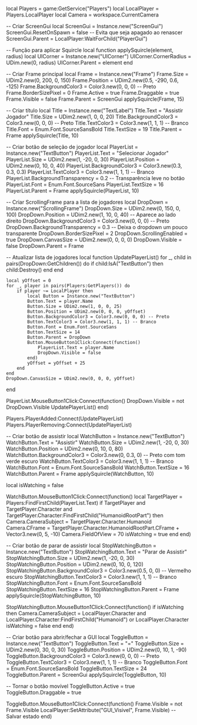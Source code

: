 local Players = game:GetService("Players")
local LocalPlayer = Players.LocalPlayer
local Camera = workspace.CurrentCamera

-- Criar ScreenGui
local ScreenGui = Instance.new("ScreenGui")
ScreenGui.ResetOnSpawn = false -- Evita que seja apagado ao renascer
ScreenGui.Parent = LocalPlayer:WaitForChild("PlayerGui")

-- Função para aplicar Squircle
local function applySquircle(element, radius)
    local UICorner = Instance.new("UICorner")
    UICorner.CornerRadius = UDim.new(0, radius)
    UICorner.Parent = element
end

-- Criar Frame principal
local Frame = Instance.new("Frame")
Frame.Size = UDim2.new(0, 200, 0, 150)
Frame.Position = UDim2.new(0.5, -290, 0.6, -125)
Frame.BackgroundColor3 = Color3.new(0, 0, 0) -- Preto
Frame.BorderSizePixel = 0
Frame.Active = true
Frame.Draggable = true
Frame.Visible = false
Frame.Parent = ScreenGui
applySquircle(Frame, 15)

-- Criar título
local Title = Instance.new("TextLabel")
Title.Text = "Assistir Jogador"
Title.Size = UDim2.new(1, 0, 0, 20)
Title.BackgroundColor3 = Color3.new(0, 0, 0) -- Preto
Title.TextColor3 = Color3.new(1, 1, 1) -- Branco
Title.Font = Enum.Font.SourceSansBold
Title.TextSize = 19
Title.Parent = Frame
applySquircle(Title, 10)

-- Criar botão de seleção de jogador
local PlayerList = Instance.new("TextButton")
PlayerList.Text = "Selecionar Jogador"
PlayerList.Size = UDim2.new(1, -20, 0, 30)
PlayerList.Position = UDim2.new(0, 10, 0, 40)
PlayerList.BackgroundColor3 = Color3.new(0.3, 0.3, 0.3)
PlayerList.TextColor3 = Color3.new(1, 1, 1) -- Branco
PlayerList.BackgroundTransparency = 0.2 -- Transparência leve no botão
PlayerList.Font = Enum.Font.SourceSans
PlayerList.TextSize = 16
PlayerList.Parent = Frame
applySquircle(PlayerList, 10)

-- Criar ScrollingFrame para a lista de jogadores
local DropDown = Instance.new("ScrollingFrame")
DropDown.Size = UDim2.new(0, 150, 0, 100)
DropDown.Position = UDim2.new(1, 10, 0, 40) -- Aparece ao lado direito
DropDown.BackgroundColor3 = Color3.new(0, 0, 0) -- Preto
DropDown.BackgroundTransparency = 0.3 -- Deixa o dropdown um pouco transparente
DropDown.BorderSizePixel = 2
DropDown.ScrollingEnabled = true
DropDown.CanvasSize = UDim2.new(0, 0, 0, 0)
DropDown.Visible = false
DropDown.Parent = Frame

-- Atualizar lista de jogadores
local function UpdatePlayerList()
    for _, child in pairs(DropDown:GetChildren()) do
        if child:IsA("TextButton") then
            child:Destroy()
        end
    end
    
    local yOffset = 0
    for _, player in pairs(Players:GetPlayers()) do
        if player ~= LocalPlayer then
            local Button = Instance.new("TextButton")
            Button.Text = player.Name
            Button.Size = UDim2.new(1, 0, 0, 25)
            Button.Position = UDim2.new(0, 0, 0, yOffset)
            Button.BackgroundColor3 = Color3.new(0, 0, 0) -- Preto
            Button.TextColor3 = Color3.new(1, 1, 1) -- Branco
            Button.Font = Enum.Font.SourceSans
            Button.TextSize = 14
            Button.Parent = DropDown
            Button.MouseButton1Click:Connect(function()
                PlayerList.Text = player.Name
                DropDown.Visible = false
            end)
            yOffset = yOffset + 25
        end
    end
    DropDown.CanvasSize = UDim2.new(0, 0, 0, yOffset)
end

PlayerList.MouseButton1Click:Connect(function()
    DropDown.Visible = not DropDown.Visible
    UpdatePlayerList()
end)

Players.PlayerAdded:Connect(UpdatePlayerList)
Players.PlayerRemoving:Connect(UpdatePlayerList)

-- Criar botão de assistir
local WatchButton = Instance.new("TextButton")
WatchButton.Text = "Assistir"
WatchButton.Size = UDim2.new(1, -20, 0, 30)
WatchButton.Position = UDim2.new(0, 10, 0, 80)
WatchButton.BackgroundColor3 = Color3.new(0, 0.3, 0) -- Preto com tom verde escuro
WatchButton.TextColor3 = Color3.new(1, 1, 1) -- Branco
WatchButton.Font = Enum.Font.SourceSansBold
WatchButton.TextSize = 16
WatchButton.Parent = Frame
applySquircle(WatchButton, 10)

local isWatching = false

WatchButton.MouseButton1Click:Connect(function()
    local TargetPlayer = Players:FindFirstChild(PlayerList.Text)
    if TargetPlayer and TargetPlayer.Character and TargetPlayer.Character:FindFirstChild("HumanoidRootPart") then
        Camera.CameraSubject = TargetPlayer.Character.Humanoid
        Camera.CFrame = TargetPlayer.Character.HumanoidRootPart.CFrame + Vector3.new(0, 5, -10)
        Camera.FieldOfView = 70
        isWatching = true
    end
end)

-- Criar botão de parar de assistir
local StopWatchingButton = Instance.new("TextButton")
StopWatchingButton.Text = "Parar de Assistir"
StopWatchingButton.Size = UDim2.new(1, -20, 0, 30)
StopWatchingButton.Position = UDim2.new(0, 10, 0, 120)
StopWatchingButton.BackgroundColor3 = Color3.new(0.5, 0, 0) -- Vermelho escuro
StopWatchingButton.TextColor3 = Color3.new(1, 1, 1) -- Branco
StopWatchingButton.Font = Enum.Font.SourceSansBold
StopWatchingButton.TextSize = 16
StopWatchingButton.Parent = Frame
applySquircle(StopWatchingButton, 10)


StopWatchingButton.MouseButton1Click:Connect(function()
    if isWatching then
        Camera.CameraSubject = LocalPlayer.Character and LocalPlayer.Character:FindFirstChild("Humanoid") or LocalPlayer.Character
        isWatching = false
    end
end)

-- Criar botão para abrir/fechar a GUI
local ToggleButton = Instance.new("TextButton")
ToggleButton.Text = "="
ToggleButton.Size = UDim2.new(0, 30, 0, 30)
ToggleButton.Position = UDim2.new(0, 10, 1, -90)
ToggleButton.BackgroundColor3 = Color3.new(0, 0, 0) -- Preto
ToggleButton.TextColor3 = Color3.new(1, 1, 1) -- Branco
ToggleButton.Font = Enum.Font.SourceSansBold
ToggleButton.TextSize = 24
ToggleButton.Parent = ScreenGui
applySquircle(ToggleButton, 10)

-- Tornar o botão movível
ToggleButton.Active = true
ToggleButton.Draggable = true

ToggleButton.MouseButton1Click:Connect(function()
    Frame.Visible = not Frame.Visible
    LocalPlayer:SetAttribute("GUI_Visivel", Frame.Visible) -- Salvar estado
end)
